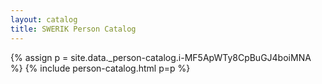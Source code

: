 ```yaml
---
layout: catalog
title: SWERIK Person Catalog
---
```

{% assign p = site.data._person-catalog.i-MF5ApWTy8CpBuGJ4boiMNA %}
{% include person-catalog.html p=p %}

